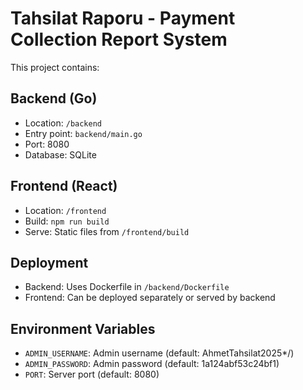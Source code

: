 # Tahsilat Raporu - Payment Collection Report System

This project contains:

## Backend (Go)
- Location: `/backend`
- Entry point: `backend/main.go`
- Port: 8080
- Database: SQLite

## Frontend (React)
- Location: `/frontend`
- Build: `npm run build`
- Serve: Static files from `/frontend/build`

## Deployment
- Backend: Uses Dockerfile in `/backend/Dockerfile`
- Frontend: Can be deployed separately or served by backend

## Environment Variables
- `ADMIN_USERNAME`: Admin username (default: AhmetTahsilat2025*/)
- `ADMIN_PASSWORD`: Admin password (default: 1a124abf53c24bf1)
- `PORT`: Server port (default: 8080)